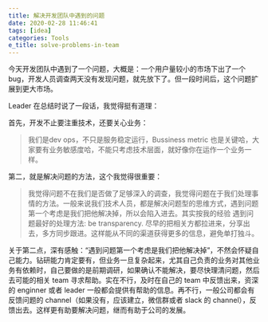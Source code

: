 ```yaml
---
title: 解决开发团队中遇到的问题
date: 2020-02-28 11:46:41
tags: [idea]
categories: Tools
e_title: solve-problems-in-team
---
```


今天开发团队中遇到了一个问题，大概是：一个用户量较小的市场下出了一个 bug，开发人员调查两天没有发现问题，就先放下了。但一段时间后，这个问题扩展到更大市场。

Leader 在总结时说了一段话，我觉得挺有道理：

首先，开发不止要注重技术，还要关心业务：

> 我们是dev ops，不只是服务稳定运行，Bussiness metric 也是关键哈，大家要有业务敏感度哈，不能只考虑技术层面，就好像你在运作一个业务一样。

第二，就是解决问题的方法，这个我觉得很重要：

> 我觉得问题不在我们是否做了足够深入的调查，我觉得问题在于我们处理事情的方法。一般来说我们技术人员，都是解决问题型的思维方式，遇到问题第一个考虑是我们把他解决掉，所以会陷入进去。其实按我的经验  遇到问题最好的处理方法: be transparency. 尽早的把相关方都拉进来，分享出去，多方同步跟进。这样能从不同的渠道获得更多的信息，避免单打独斗。

关于第二点，深有感触：“遇到问题第一个考虑是我们把他解决掉”，不然会怀疑自己能力。钻研能力肯定要有，但业务一旦复杂起来，尤其自己负责的业务对其他业务有依赖时，自己要做的是前期调研，如果确认不能解决，要尽快理清问题，然后去可能的相关 team 寻求帮助。实在不行，及时在自己的 team 中反馈出来，资深的 enginner 或者 leader 一般都会提供有帮助的信息。再不行，一般公司都会有反馈问题的 channel（如果没有，应该建立，微信群或者 slack 的 channel），反馈出去。这样更有助要解决问题，继而有助于公司的发展。


